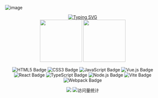 ![image](https://github.com/Qiu-Jun/Qiu-Jun/assets/24954362/95f4323e-251e-453d-8b74-d0a28b98d1cb)<!-- dynamic typing effect 动态打字效果 -->
<div align="center">
    <a href="https://juneqiu.gitee.io/blog_build">
      <img src="https://readme-typing-svg.demolab.com?font=Fira+Code&pause=1000&width=435&lines=FlyAway&center=true&size=27" alt="Typing SVG" />
    </a>
</div>

<!-- GitHub 数据统计 -->
<div align="center">
   <img height="137px" src="https://github-readme-stats.vercel.app/api?username=Qiu-Jun&hide_title=true&hide_border=true&show_icons=true&bg_color=30,e96443,904e95&text_color=fff" />
   <img height="137px" src="https://github-readme-stats.vercel.app/api/top-langs/?username=Qiu-Jun&hide_title=true&hide_border=true&layout=compact&langs_count=10&bg_color=30,e96443,904e95&text_color=fff" />
</div>

<!--  <div align="center">
    <img src="https://github-readme-activity-graph.vercel.app/graph?username=Qiu-Jun&theme=xcode" />
</div>
-->

 <div align="center">

 ![HTML5 Badge](https://img.shields.io/badge/HTML5-E34F26?logo=html5&logoColor=fff&style=flat)
 ![CSS3 Badge](https://img.shields.io/badge/CSS3-1572B6?logo=css3&logoColor=fff&style=flat)
 ![JavaScript Badge](https://img.shields.io/badge/JavaScript-F7DF1E?logo=javascript&logoColor=000&style=flat)
 ![Vue.js Badge](https://img.shields.io/badge/Vue.js-4FC08D?logo=vuedotjs&logoColor=fff&style=flat)
 ![React Badge](https://img.shields.io/badge/React-61DAFB?logo=react&logoColor=000&style=flat)
 ![TypeScript Badge](https://img.shields.io/badge/TypeScript-3178C6?logo=typescript&logoColor=fff&style=flat)
 ![Node.js Badge](https://img.shields.io/badge/Node.js-393?logo=nodedotjs&logoColor=fff&style=flat)
 ![Vite Badge](https://img.shields.io/badge/Vite-646CFF?logo=vite&logoColor=fff&style=flat)
 ![Webpack Badge](https://img.shields.io/badge/Webpack-007ACC?logo=webpack&logoColor=fff&style=flat)
   
 </div>

<!-- GitHub Activity Graph GitHub 活动图 -->
<!-- #### GitHub Activity -->
<!-- <img src="https://github-readme-activity-graph.vercel.app/graph?username=Qiu-Jun&theme=xcode&bg_color=FF000000&hide_border=true" alt="Activity"/> -->

<p align="center">
   <a href="https://qiu-jun.github.io/blog_build"><img src="https://img.shields.io/badge/Website-博客-blue" /></a>
   <img src="https://komarev.com/ghpvc/?username=Qiu-Jun&label=Views&color=0e75b6&style=flat" alt="访问量统计" />
</p>
                                          

